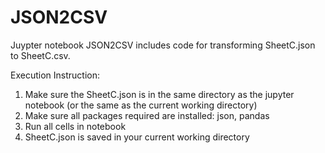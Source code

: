 # JSON2CSV

Juypter notebook JSON2CSV includes code for transforming SheetC.json to SheetC.csv.

Execution Instruction:
1. Make sure the SheetC.json is in the same directory as the jupyter notebook (or the same as the current working directory)
2. Make sure all packages required are installed: json, pandas
3. Run all cells in notebook
4. SheetC.json is saved in your current working directory

